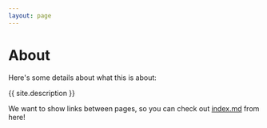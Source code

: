 ```yaml
---
layout: page
---
```



# About

Here's some details about what this is about:

{{ site.description }}

We want to show links between pages, so you can check out [index.md](index.md) from here!
